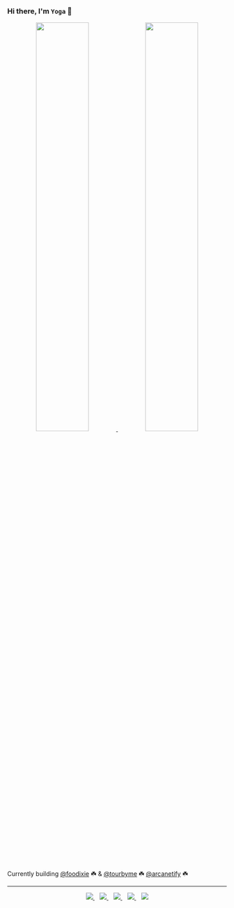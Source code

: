 ### Hi there, I'm `Yoga` 👋
 
<p align="center">
</p>

<div align="center">
  <a href="https://github.com/yogamuliawan">
    <img src="https://github-readme-stats.vercel.app/api?username=yogamuliawan&count_private=true&show_icons=true&theme=tokyonight&hide_border=true" width="49%" >
  </a>
  <a href="https://github.com/yogamuliawan">
    <img src="https://github-readme-streak-stats.herokuapp.com/?user=yogamuliawan&theme=tokyonight&hide_border=true" width="49%" >
  </a>
</div>

<br>

Currently building [@foodixie](https://foodixie.com/) ☘️ & [@tourbyme](https://tourbyme.com/) ☘️ [@arcanetify](https://arcanetify.com/) ☘️

-----------

<p align='center'>
     <a href="https://foodixie.com">
        <img src="https://img.shields.io/badge/Website-3b5998?style=for-the-badge&logo=Stadia&logoColor=white" />
    </a>&nbsp;&nbsp;
    <a href="https://www.linkedin.com/in/yoga-muliawan-a385b8168/">
       <img src="https://img.shields.io/badge/-LinkedIn-0e76a8?style=for-the-badge&logo=Linkedin&logoColor=white" />
    </a>&nbsp;&nbsp;
    <a href="https://twitter.com/yogamuliawan">
        <img src="https://img.shields.io/badge/-Twitter-00acee?style=for-the-badge&logo=Twitter&logoColor=white" />
    </a>&nbsp;&nbsp;
    <a href="https://foodixie.com">
        <img src="https://img.shields.io/badge/My%20Blogs-3b5998?style=for-the-badge&logo=Stadia&logoColor=white" />
    </a>&nbsp;&nbsp;
     <a href="https://instagram.com/yogamuliawan">
        <img src="https://img.shields.io/badge/My%20Blogs-3b5998?style=for-the-badge&logo=Instagram&logoColor=white" />
    </a>
</p>
